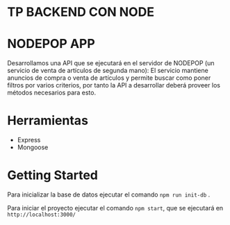 # TP BACKEND CON NODE
# NODEPOP APP

Desarrollamos una API que se ejecutará en el servidor de NODEPOP (un servicio de venta de artículos de
segunda mano): El servicio mantiene anuncios de compra o venta de artículos y permite buscar como poner
filtros por varios criterios, por tanto la API a desarrollar deberá proveer los métodos
necesarios para esto.

# Herramientas
- Express
- Mongoose

# Getting Started
Para inicializar la base de datos ejecutar el comando ```npm run init-db``` .

Para iniciar el proyecto ejecutar el comando ```npm start```, que se ejecutará en ``` http://localhost:3000/ ```
